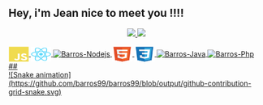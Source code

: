 ## Hey, i'm Jean nice to meet you !!!!
<div align="center">
    <a href="https://github.com/Barros99">
    <img height="180em" src="https://github-readme-stats.vercel.app/api?username=Barros99&show_icons=true&theme=tokyonight&include_all_commits=true&count_private=true"/>
    <img height="180em" src="https://github-readme-stats.vercel.app/api/top-langs/?username=Barros99&layout=compact&langs_count=5&theme=tokyonight"/>
  </div>
  <div style="display: inline_block"><br>
    <img align="center" alt="Barros-Js" height="30" width="40" src="https://raw.githubusercontent.com/devicons/devicon/master/icons/javascript/javascript-plain.svg">
    <img align="center" alt="Barros-React" height="30" width="40" src="https://raw.githubusercontent.com/devicons/devicon/master/icons/react/react-original.svg">
    <img align="center" alt="Barros-Nodejs" height="30" width="40" src="https://cdn.jsdelivr.net/gh/devicons/devicon/icons/nodejs/nodejs-original.svg" />
    <img align="center" alt="Barros-HTML" height="30" width="40" src="https://raw.githubusercontent.com/devicons/devicon/master/icons/html5/html5-original.svg">
    <img align="center" alt="Barros-CSS" height="30" width="40" src="https://raw.githubusercontent.com/devicons/devicon/master/icons/css3/css3-original.svg">
    <img align="center" alt="Barros-Java" height="30" width="40" src="https://cdn.jsdelivr.net/gh/devicons/devicon/icons/java/java-original.svg">
    <img align="center" alt="Barros-Php" height="50" width="40" src="https://cdn.jsdelivr.net/gh/devicons/devicon/icons/php/php-original.svg" />
  </div>
##
    <div>
      ![Snake animation](https://github.com/barros99/barros99/blob/output/github-contribution-grid-snake.svg)
    </div>
    
   
